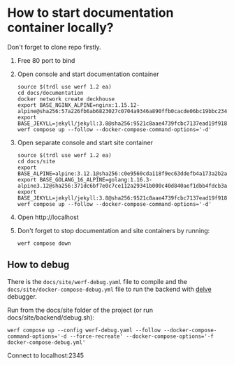 # How to start documentation container locally?

Don't forget to clone repo firstly.

1. Free 80 port to bind

3. Open console and start documentation container 
   ```shell
   source $(trdl use werf 1.2 ea)
   cd docs/documentation
   docker network create deckhouse
   export BASE_NGINX_ALPINE=nginx:1.15.12-alpine@sha256:57a226fb6ab6823027c0704a9346a890ffb0cacde06bc19bbc234c8720673555
   export BASE_JEKYLL=jekyll/jekyll:3.8@sha256:9521c8aae4739fcbc7137ead19f91841b833d671542f13e91ca40280e88d6e34 
   werf compose up --follow --docker-compose-command-options='-d'
   ```
3. Open separate console and start site container 
   ```shell
   source $(trdl use werf 1.2 ea)
   cd docs/site
   export BASE_ALPINE=alpine:3.12.1@sha256:c0e9560cda118f9ec63ddefb4a173a2b2a0347082d7dff7dc14272e7841a5b5a
   export BASE_GOLANG_16_ALPINE=golang:1.16.3-alpine3.12@sha256:371dc6bf7e0c7ce112a29341b000c40d840aef1dbb4fdcb3ae5c0597e28f3061
   export BASE_JEKYLL=jekyll/jekyll:3.8@sha256:9521c8aae4739fcbc7137ead19f91841b833d671542f13e91ca40280e88d6e34 
   werf compose up --follow --docker-compose-command-options='-d'
   ```
4. Open http://localhost

5. Don't forget to stop documentation and site containers by running:
   ```shell
   werf compose down
   ``` 

## How to debug

There is the `docs/site/werf-debug.yaml` file to compile and the `docs/site/docker-compose-debug.yml` file to run the backend with [delve](https://github.com/go-delve/delve) debugger.

Run from the docs/site folder of the project (or run docs/site/backend/debug.sh):
```shell
werf compose up --config werf-debug.yaml --follow --docker-compose-command-options='-d --force-recreate' --docker-compose-options='-f docker-compose-debug.yml'
```

Connect to localhost:2345
